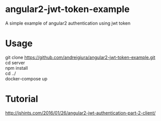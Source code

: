 # angular2-jwt-token-example
A simple example of angular2 authentication using jwt token

# Usage
git clone https://github.com/andreigiura/angular2-jwt-token-example.git <br />
cd server <br />
npm install <br />
cd ../ <br />
docker-compose up

# Tutorial
http://jshints.com/2016/01/26/angular2-jwt-authentication-part-2-client/
